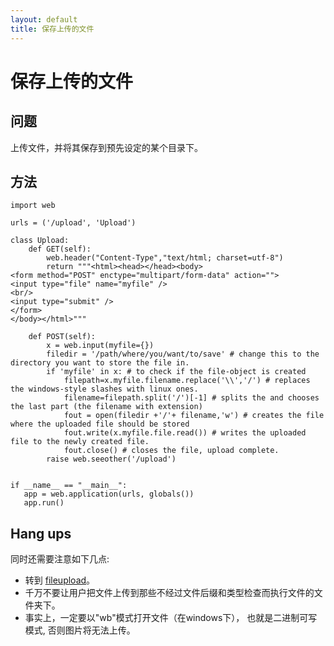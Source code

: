```yaml
---
layout: default
title: 保存上传的文件
---
```


# 保存上传的文件

## 问题

上传文件，并将其保存到预先设定的某个目录下。

## 方法

    import web
    
    urls = ('/upload', 'Upload')
    
    class Upload:
        def GET(self):
            web.header("Content-Type","text/html; charset=utf-8")
            return """<html><head></head><body>
    <form method="POST" enctype="multipart/form-data" action="">
    <input type="file" name="myfile" />
    <br/>
    <input type="submit" />
    </form>
    </body></html>"""
    
        def POST(self):
            x = web.input(myfile={})
            filedir = '/path/where/you/want/to/save' # change this to the directory you want to store the file in.
            if 'myfile' in x: # to check if the file-object is created
                filepath=x.myfile.filename.replace('\\','/') # replaces the windows-style slashes with linux ones.
                filename=filepath.split('/')[-1] # splits the and chooses the last part (the filename with extension)
                fout = open(filedir +'/'+ filename,'w') # creates the file where the uploaded file should be stored
                fout.write(x.myfile.file.read()) # writes the uploaded file to the newly created file.
                fout.close() # closes the file, upload complete.
            raise web.seeother('/upload')


    if __name__ == "__main__":
       app = web.application(urls, globals()) 
       app.run()

## Hang ups

同时还需要注意如下几点:

* 转到 [fileupload](/fileupload)。
* 千万不要让用户把文件上传到那些不经过文件后缀和类型检查而执行文件的文件夹下。
* 事实上，一定要以"wb"模式打开文件（在windows下）， 也就是二进制可写模式, 否则图片将无法上传。
